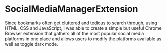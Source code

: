 # SocialMediaManagerExtension
Since bookmarks often get cluttered and tedious to search through, using HTML, CSS and JavaScript, I was able to create a simple but useful Chrome Browser extension that gathers all of the most popular social media platforms in one place and allows users to modify the platforms available as well as toggle dark mode.
